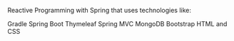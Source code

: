 Reactive Programming with Spring that uses technologies like:

Gradle
Spring Boot
Thymeleaf
Spring MVC
MongoDB
Bootstrap
HTML and CSS